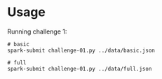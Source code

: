 # Usage

Running challenge 1:

    # basic
    spark-submit challenge-01.py ../data/basic.json

    # full
    spark-submit challenge-01.py ../data/full.json


